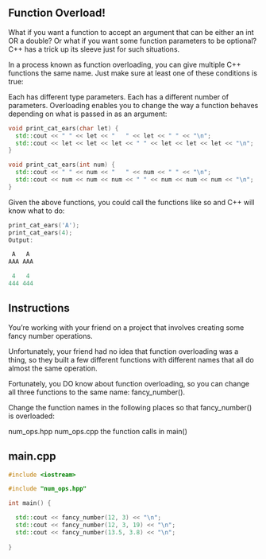 ## Function Overload!

What if you want a function to accept an argument that can be either an int OR a double? Or what if you want some function parameters to be optional? C++ has a trick up its sleeve just for such situations.

In a process known as function overloading, you can give multiple C++ functions the same name. Just make sure at least one of these conditions is true:

Each has different type parameters.
Each has a different number of parameters.
Overloading enables you to change the way a function behaves depending on what is passed in as an argument:
```c++
void print_cat_ears(char let) {
  std::cout << " " << let << "   " << let << " " << "\n";
  std::cout << let << let << let << " " << let << let << let << "\n";
}

void print_cat_ears(int num) {
  std::cout << " " << num << "   " << num << " " << "\n";
  std::cout << num << num << num << " " << num << num << num << "\n";
}
```
Given the above functions, you could call the functions like so and C++ will know what to do:
```c++
print_cat_ears('A');
print_cat_ears(4);
Output:

 A   A 
AAA AAA

 4   4
444 444
```
## Instructions

You’re working with your friend on a project that involves creating some fancy number operations.

Unfortunately, your friend had no idea that function overloading was a thing, so they built a few different functions with different names that all do almost the same operation.

Fortunately, you DO know about function overloading, so you can change all three functions to the same name: fancy_number().

Change the function names in the following places so that fancy_number() is overloaded:

num_ops.hpp
num_ops.cpp
the function calls in main()

## main.cpp
```c++
#include <iostream>

#include "num_ops.hpp"

int main() {

  std::cout << fancy_number(12, 3) << "\n";
  std::cout << fancy_number(12, 3, 19) << "\n";
  std::cout << fancy_number(13.5, 3.8) << "\n";
  
}
```
